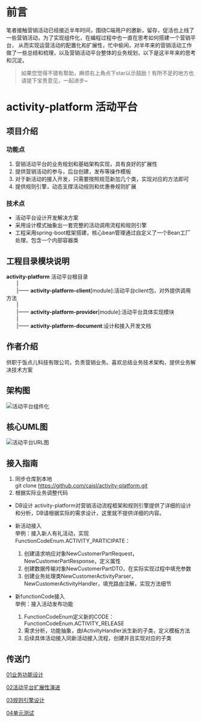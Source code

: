 # 前言
笔者接触营销活动已经接近半年时间，围绕C端用户的邀新，留存，促活也上线了一些营销活动，为了实现组件化，在编程过程中也一直在思考如何搭建一个营销平台，
从而实现运营活动的配置化和扩展性，忙中偷闲，对半年来的营销活动工作做了一些总结和梳理，以及营销活动平台整体的业务规划，以下是这半年来的思考和沉淀。

> 如果您觉得不错有帮助，麻烦右上角点下star以示鼓励！有所不足的地方也请提下宝贵意见，一起进步~


# activity-platform 活动平台

## 项目介绍
### 功能点
1. 营销活动平台的业务规划和基础架构实现，具有良好的扩展性
2. 提供营销活动的参与，后台创建，发布等操作模板
3. 对于新活动的接入开发，只需要按照规范新加几个类，实现对应的方法即可
4. 提供规则引擎，动态支撑活动规则和优惠券规则扩展

### 技术点
- 活动平台设计开发解决方案
- 采用设计模式抽象出一套完整的活动调用流程和规则引擎
- 工程采用spring-boot框架搭建，核心bean管理通过自定义了一个Bean工厂处理，包含一个内部容器类



## 工程目录模块说明
**activity-platform** 活动平台根目录<br>
&nbsp;&nbsp;&nbsp;&nbsp;&nbsp;&nbsp;&nbsp;| <br>
&nbsp;&nbsp;&nbsp;&nbsp;&nbsp;&nbsp;&nbsp;|—— **activity-platform-client**[module]:活动平台client包，对外提供调用方法<br>
&nbsp;&nbsp;&nbsp;&nbsp;&nbsp;&nbsp;&nbsp;| <br>
&nbsp;&nbsp;&nbsp;&nbsp;&nbsp;&nbsp;&nbsp;|—— **activity-platform-provider**[module]:活动平台具体实现模块 <br>
&nbsp;&nbsp;&nbsp;&nbsp;&nbsp;&nbsp;&nbsp;| <br>
&nbsp;&nbsp;&nbsp;&nbsp;&nbsp;&nbsp;&nbsp;|—— **activity-platform-document**:设计和接入开发文档 <br>


## 作者介绍
供职于饭点儿科技有限公司，负责营销业务。喜欢总结业务技术架构，提供业务解决技术方案

## 架构图
![活动平台组件化](https://github.com/caisl/activity-platform/blob/master/activity-platform-document/src/main/document/image/%E6%B4%BB%E5%8A%A8%E5%B9%B3%E5%8F%B0%E7%BB%84%E4%BB%B6%E5%8C%96.png)

## 核心UML图
![活动平台URL图](https://github.com/caisl/activity-platform/blob/master/activity-platform-document/src/main/document/image/活动平台UML.png)


## 接入指南

1. 同步仓库到本地
<br>git clone https://github.com/caisl/activity-platform.git
2. 根据实际业务调整代码
- DB设计
activity-platform对营销活动流程框架和规则引擎提供了详细的设计和分析，DB请根据实际的需求设计，这里就不提供详细的内容。

- 新活动接入
  <br>举例：接入新人有礼活动，实现FunctionCodeEnum.ACTIVITY_PARTICIPATE：
  1. 创建请求响应对象NewCustomerPartRequest，NewCustomerPartResponse，定义属性
  2. 创建数据传输对象NewCustomerPartDTO，在实际实现过程中填充参数
  3. 创建业务处理类NewCustomerActivityParser，NewCustomerActivityHandler，填充路由注解，实现方法细节
- 新functionCode接入
  <br>举例：接入活动发布功能
  1. FunctionCodeEnum定义新的CODE：FunctionCodeEnum.ACTIVITY_RELEASE
  2. 需求分析，功能抽象，由IActivityHandler派生新的子类，定义模板方法
  3. 后续具体活动接入同新活动接入流程，创建并且实现对应的子类



## 传送门
[01业务功能设计](https://github.com/caisl/activity-platform/blob/master/activity-platform-document/src/main/document/01%E4%B8%9A%E5%8A%A1%E5%8A%9F%E8%83%BD%E8%AE%BE%E8%AE%A1.md)

[02活动平台扩展性演进](https://github.com/caisl/activity-platform/blob/master/activity-platform-document/src/main/document/02活动平台扩展性演进.md)

[03规则引擎设计](https://github.com/caisl/activity-platform/blob/master/activity-platform-document/src/main/document/03规则引擎设计.md)

[04单元测试](https://github.com/caisl/activity-platform/blob/master/activity-platform-document/src/main/document/04单元测试.md)






